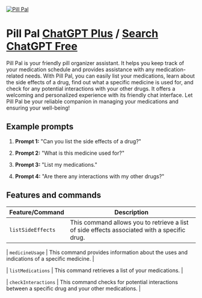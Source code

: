 
[![Pill Pal](https://files.oaiusercontent.com/file-DC9lWQOOGVGZuvxnH3nmdS7E?se=2123-10-15T21%3A12%3A33Z&sp=r&sv=2021-08-06&sr=b&rscc=max-age%3D31536000%2C%20immutable&rscd=attachment%3B%20filename%3Dc24b273c-c908-49f4-83ad-9925cebf5797.png&sig=gB0cIZZyA2rCartyqu53tRsvTd3kfDKDZY0Mv8INrv8%3D)](https://chat.openai.com/g/g-oHDhbozdt-pill-pal)

# Pill Pal [ChatGPT Plus](https://chat.openai.com/g/g-oHDhbozdt-pill-pal) / [Search ChatGPT Free](https://gptcall.net/index.html#/?search=Pill%20Pal)

Pill Pal is your friendly pill organizer assistant. It helps you keep track of your medication schedule and provides assistance with any medication-related needs. With Pill Pal, you can easily list your medications, learn about the side effects of a drug, find out what a specific medicine is used for, and check for any potential interactions with your other drugs. It offers a welcoming and personalized experience with its friendly chat interface. Let Pill Pal be your reliable companion in managing your medications and ensuring your well-being!

## Example prompts

1. **Prompt 1:** "Can you list the side effects of a drug?"

2. **Prompt 2:** "What is this medicine used for?"

3. **Prompt 3:** "List my medications."

4. **Prompt 4:** "Are there any interactions with my other drugs?"

## Features and commands

| Feature/Command | Description |
| --- | --- |
| `listSideEffects` | This command allows you to retrieve a list of side effects associated with a specific drug. |

| `medicineUsage` | This command provides information about the uses and indications of a specific medicine. |

| `listMedications` | This command retrieves a list of your medications. |

| `checkInteractions` | This command checks for potential interactions between a specific drug and your other medications. |


